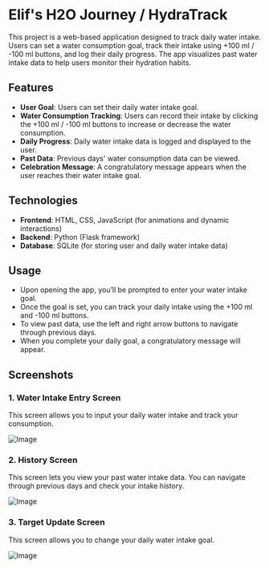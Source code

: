 # Elif's H2O Journey / HydraTrack

This project is a web-based application designed to track daily water intake. Users can set a water consumption goal, track their intake using +100 ml / -100 ml buttons, and log their daily progress. The app visualizes past water intake data to help users monitor their hydration habits.

## Features

- **User Goal**: Users can set their daily water intake goal.
- **Water Consumption Tracking**: Users can record their intake by clicking the +100 ml / -100 ml buttons to increase or decrease the water consumption.
- **Daily Progress**: Daily water intake data is logged and displayed to the user.
- **Past Data**: Previous days' water consumption data can be viewed.
- **Celebration Message**: A congratulatory message appears when the user reaches their water intake goal.

## Technologies

- **Frontend**: HTML, CSS, JavaScript (for animations and dynamic interactions)
- **Backend**: Python (Flask framework)
- **Database**: SQLite (for storing user and daily water intake data)

## Usage

- Upon opening the app, you’ll be prompted to enter your water intake goal.
- Once the goal is set, you can track your daily intake using the +100 ml and -100 ml buttons.
- To view past data, use the left and right arrow buttons to navigate through previous days.
- When you complete your daily goal, a congratulatory message will appear.


## Screenshots

### 1. Water Intake Entry Screen
This screen allows you to input your daily water intake and track your consumption.

![Image](https://github.com/user-attachments/assets/7cf29bd0-1af0-4e79-8acc-823be3162b72)

### 2. History Screen
This screen lets you view your past water intake data. You can navigate through previous days and check your intake history.

![Image](https://github.com/user-attachments/assets/0983b574-e91e-4101-a2ec-73c83643b5c8)

### 3. Target Update Screen
This screen allows you to change your daily water intake goal.

![Image](https://github.com/user-attachments/assets/56e06890-c6e6-4de3-a090-8bb9dc618da4)
